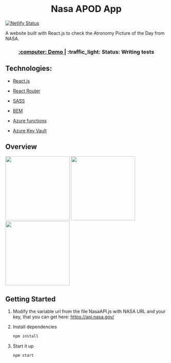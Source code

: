 <h1 align="center"> Nasa APOD App</h1>

[![Netlify Status](https://api.netlify.com/api/v1/badges/e0b48c89-05f3-4136-87f7-20e07e8d999b/deploy-status)](https://app.netlify.com/sites/day-apod/deploys)

A website built with React.js to check the Atronomy Picture of the Day from NASA.

<div align="center">
  <h3>
    <a href="https://day-apod.netlify.app/">
      :computer: Demo
    </a>
    <span>|</span>
    :traffic_light: Status: Writing tests 
  </h3>
</div>

<h2> Technologies:</h2>

- [React.js](https://reactjs.org/)

- [React Router](https://reactrouter.com/)

- [SASS](https://sass-lang.com/)

- [BEM](http://getbem.com/)

- [Azure functions](https://azure.microsoft.com/en-us/services/functions/)

- [Azure Key Vault](https://azure.microsoft.com/en-us/services/key-vault/)

<h2> Overview </h2>
<p float="left">
   <img src="https://user-images.githubusercontent.com/16024923/99330000-3f5c9100-285e-11eb-9045-7e9c696fea2a.png" width="200">

   <img src="https://user-images.githubusercontent.com/16024923/99330281-58fdd880-285e-11eb-8bb5-82e8408b1d3e.png" width="200">

   <img src="https://user-images.githubusercontent.com/16024923/99330556-6ca93f00-285e-11eb-81c7-f2bc8321cbb1.png" width="200">
</p>

<h2> Getting Started</h2>

1. Modify the variable url from the file NasaAPI.js with NASA URL and your key, that you can get here: https://api.nasa.gov/

2. Install dependencies

   ```bash
   npm install
   ```

3. Start it up

   ```bash
   npm start
   ```

